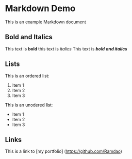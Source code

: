 # Markdown Demo

This is an example Markdown document

## Bold and Italics

This text is **bold**
this text is *italics*
This text is ***bold and italics***

## Lists

This is an ordered list:
1. Item 1
2. Item 2
3. Item 3

This is an unodered list:
- Item 1
- Item 2
- Item 3

## Links

This is a link to [my portfolio] (https://github.com/Ramdao)